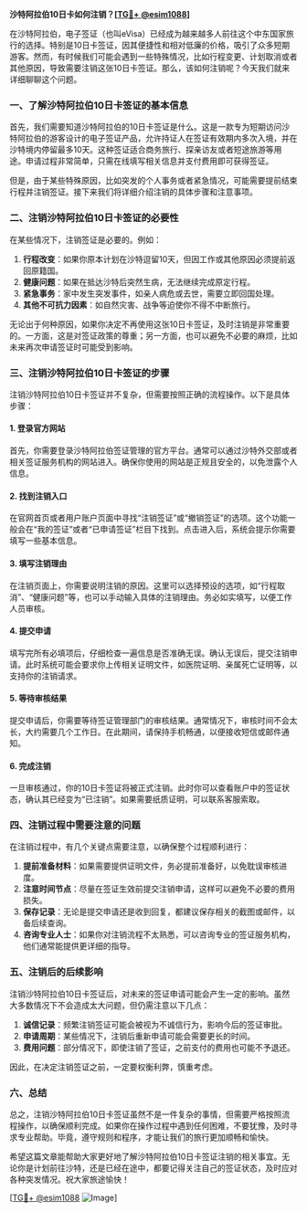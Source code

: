 **沙特阿拉伯10日卡如何注销？[[TG💪+ @esim1088](https://t.me/s/esim1088)]**

在沙特阿拉伯，电子签证（也叫eVisa）已经成为越来越多人前往这个中东国家旅行的选择。特别是10日卡签证，因其便捷性和相对低廉的价格，吸引了众多短期游客。然而，有时候我们可能会遇到一些特殊情况，比如行程变更、计划取消或者其他原因，导致需要注销这张10日卡签证。那么，该如何注销呢？今天我们就来详细聊聊这个问题。

### 一、了解沙特阿拉伯10日卡签证的基本信息

首先，我们需要知道沙特阿拉伯的10日卡签证是什么。这是一款专为短期访问沙特阿拉伯的游客设计的电子签证产品，允许持证人在签证有效期内多次入境，并在沙特境内停留最多10天。这种签证适合商务旅行、探亲访友或者短途旅游等用途。申请过程非常简单，只需在线填写相关信息并支付费用即可获得签证。

但是，由于某些特殊原因，比如突发的个人事务或者紧急情况，可能需要提前结束行程并注销签证。接下来我们将详细介绍注销的具体步骤和注意事项。

### 二、注销沙特阿拉伯10日卡签证的必要性

在某些情况下，注销签证是必要的。例如：

1. **行程改变**：如果你原本计划在沙特逗留10天，但因工作或其他原因必须提前返回原籍国。
2. **健康问题**：如果在抵达沙特后突然生病，无法继续完成原定行程。
3. **紧急事务**：家中发生突发事件，如亲人病危或去世，需要立即回国处理。
4. **其他不可抗力因素**：如自然灾害、战争等迫使你不得不中断旅行。

无论出于何种原因，如果你决定不再使用这张10日卡签证，及时注销是非常重要的。一方面，这是对签证政策的尊重；另一方面，也可以避免不必要的麻烦，比如未来再次申请签证时可能受到影响。

### 三、注销沙特阿拉伯10日卡签证的步骤

注销沙特阿拉伯10日卡签证并不复杂，但需要按照正确的流程操作。以下是具体步骤：

#### 1. 登录官方网站

首先，你需要登录沙特阿拉伯签证管理的官方平台。通常可以通过沙特外交部或者相关签证服务机构的网站进入。确保你使用的网站是正规且安全的，以免泄露个人信息。

#### 2. 找到注销入口

在官网首页或者用户账户页面中寻找“注销签证”或“撤销签证”的选项。这个功能一般会在“我的签证”或者“已申请签证”栏目下找到。点击进入后，系统会提示你需要填写一些基本信息。

#### 3. 填写注销理由

在注销页面上，你需要说明注销的原因。这里可以选择预设的选项，如“行程取消”、“健康问题”等，也可以手动输入具体的注销理由。务必如实填写，以便工作人员审核。

#### 4. 提交申请

填写完所有必填项后，仔细检查一遍信息是否准确无误。确认无误后，提交注销申请。此时系统可能会要求你上传相关证明文件，如医院证明、亲属死亡证明等，以支持你的注销请求。

#### 5. 等待审核结果

提交申请后，你需要等待签证管理部门的审核结果。通常情况下，审核时间不会太长，大约需要几个工作日。在此期间，请保持手机畅通，以便接收短信或邮件通知。

#### 6. 完成注销

一旦审核通过，你的10日卡签证将被正式注销。此时你可以查看账户中的签证状态，确认其已经变为“已注销”。如果需要纸质证明，可以联系客服索取。

### 四、注销过程中需要注意的问题

在注销过程中，有几个关键点需要注意，以确保整个过程顺利进行：

1. **提前准备材料**：如果需要提供证明文件，务必提前准备好，以免耽误审核进度。
2. **注意时间节点**：尽量在签证生效前提交注销申请，这样可以避免不必要的费用损失。
3. **保存记录**：无论是提交申请还是收到回复，都建议保存相关的截图或邮件，以备后续查询。
4. **咨询专业人士**：如果你对注销流程不太熟悉，可以咨询专业的签证服务机构，他们通常能提供更详细的指导。

### 五、注销后的后续影响

注销沙特阿拉伯10日卡签证后，对未来的签证申请可能会产生一定的影响。虽然大多数情况下不会造成太大问题，但仍需注意以下几点：

1. **诚信记录**：频繁注销签证可能会被视为不诚信行为，影响今后的签证审批。
2. **申请周期**：某些情况下，注销后重新申请可能会需要更长的时间。
3. **费用问题**：部分情况下，即使注销了签证，之前支付的费用也可能不予退还。

因此，在决定注销签证之前，一定要权衡利弊，慎重考虑。

### 六、总结

总之，注销沙特阿拉伯10日卡签证虽然不是一件复杂的事情，但需要严格按照流程操作，以确保顺利完成。如果你在操作过程中遇到任何困难，不要犹豫，及时寻求专业帮助。毕竟，遵守规则和程序，才能让我们的旅行更加顺畅和愉快。

希望这篇文章能帮助大家更好地了解沙特阿拉伯10日卡签证注销的相关事宜。无论你是计划前往沙特，还是已经在途中，都要记得关注自己的签证状态，及时应对各种突发情况。祝大家旅途愉快！

[[TG💪+ @esim1088](https://t.me/s/esim1088) ![Image](https://i.postimg.cc/4NQfJmqS/Snipaste-2025-05-13-00-14-12.png)]